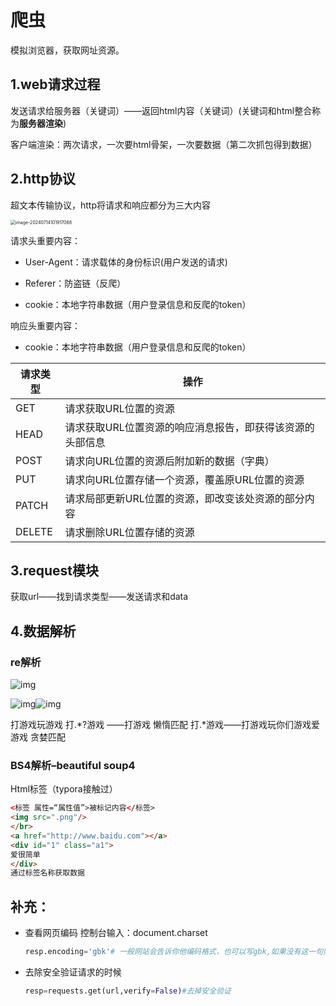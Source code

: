 # 爬虫

模拟浏览器，获取网址资源。

## 1.web请求过程

发送请求给服务器（关键词）——返回html内容（关键词）(关键词和html整合称为**服务器渲染**)

客户端渲染：两次请求，一次要html骨架，一次要数据（第二次抓包得到数据）

## 2.http协议

超文本传输协议，http将请求和响应都分为三大内容

<img src="C:/Users/张奕霖/AppData/Roaming/Typora/typora-user-images/image-20240714101917068.png" alt="image-20240714101917068" style="zoom:50%;" />

请求头重要内容：

- User-Agent：请求载体的身份标识(用户发送的请求)

- Referer：防盗链（反爬）
- cookie：本地字符串数据（用户登录信息和反爬的token）

响应头重要内容：

- cookie：本地字符串数据（用户登录信息和反爬的token）

| 请求类型 | 操作                                                      |
| -------- | --------------------------------------------------------- |
| GET      | 请求获取URL位置的资源                                     |
| HEAD     | 请求获取URL位置资源的响应消息报告，即获得该资源的头部信息 |
| POST     | 请求向URL位置的资源后附加新的数据（字典）                 |
| PUT      | 请求向URL位置存储一个资源，覆盖原URL位置的资源            |
| PATCH    | 请求局部更新URL位置的资源，即改变该处资源的部分内容       |
| DELETE   | 请求删除URL位置存储的资源                                 |

## 3.request模块

获取url——找到请求类型——发送请求和data

## 4.数据解析

### re解析

![img](https://img-blog.csdnimg.cn/b805a1c7513342d4b4080c750cc7324c.png?x-oss-process=image/watermark,type_ZHJvaWRzYW5zZmFsbGJhY2s,shadow_50,text_Q1NETiBAU2FtUm9s,size_20,color_FFFFFF,t_70,g_se,x_16)

![img](https://img-blog.csdnimg.cn/2c5e171afb714426b01f6c9b51dfd8c8.png)![img](https://img-blog.csdnimg.cn/a68c6d62666e4d51ab4aa29237b75b9a.png)

打游戏玩游戏
打.*?游戏 ——打游戏	懒惰匹配
打\.\*游戏——打游戏玩你们游戏爱游戏		贪婪匹配

### BS4解析–beautiful soup4

Html标签（typora接触过）

```html
<标签 属性=“属性值”>被标记内容</标签>
<img src=".png"/>
</br>
<a href="http://www.baidu.com"></a>
<div id="1" class="a1">
爱很简单    
</div>
通过标签名称获取数据
```



## 补充：

- 查看网页编码
	控制台输入：document.charset

	```python
	resp.encoding='gbk'# 一般网站会告诉你他编码格式，也可以写gbk,如果没有这一句则可能出现乱码
	```

- 去除安全验证请求的时候

	```python
	resp=requests.get(url,verify=False)#去掉安全验证
	```

